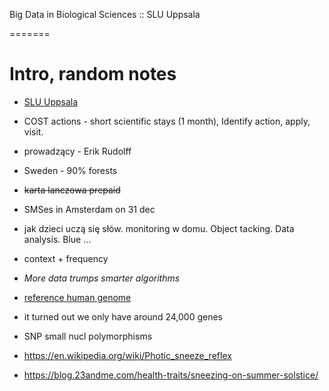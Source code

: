 Big Data in Biological Sciences :: SLU Uppsala

=======

# Intro, random notes

- [SLU Uppsala](http://slu.se/)
- COST actions - short scientific stays (1 month), Identify action, apply, visit.
- prowadzący - Erik Rudolff
- Sweden - 90% forests
- ~~karta lanczowa prepaid~~
- SMSes in Amsterdam on 31 dec 
- jak dzieci uczą się słów. monitoring w domu. Object tacking. Data analysis. Blue ...
 - context + frequency
- _More data trumps smarter algorithms_

- [reference human genome](https://en.wikipedia.org/wiki/Reference_genome)
- it turned out we only have around 24,000 genes
- SNP small nucl polymorphisms
- https://en.wikipedia.org/wiki/Photic_sneeze_reflex
 - https://blog.23andme.com/health-traits/sneezing-on-summer-solstice/
 
 

# 
